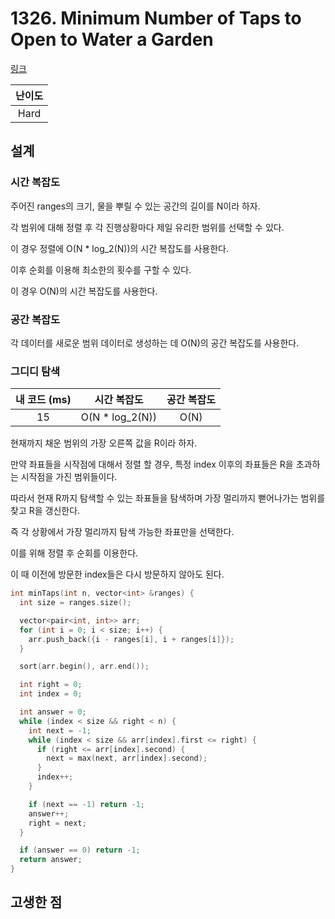 # 1326. Minimum Number of Taps to Open to Water a Garden

[링크](https://leetcode.com/problems/minimum-number-of-taps-to-open-to-water-a-garden/description/)

| 난이도 |
| :----: |
|  Hard  |

## 설계

### 시간 복잡도

주어진 ranges의 크기, 물을 뿌릴 수 있는 공간의 길이를 N이라 하자.

각 범위에 대해 정렬 후 각 진행상황마다 제일 유리한 범위를 선택할 수 있다.

이 경우 정렬에 O(N \* log_2(N))의 시간 복잡도를 사용한다.

이후 순회를 이용해 최소한의 횟수를 구할 수 있다.

이 경우 O(N)의 시간 복잡도를 사용한다.

### 공간 복잡도

각 데이터를 새로운 범위 데이터로 생성하는 데 O(N)의 공간 복잡도를 사용한다.

### 그디디 탐색

| 내 코드 (ms) |   시간 복잡도    | 공간 복잡도 |
| :----------: | :--------------: | :---------: |
|      15      | O(N \* log_2(N)) |    O(N)     |

현재까지 채운 범위의 가장 오른쪽 값을 R이라 하자.

만약 좌표들을 시작점에 대해서 정렬 할 경우, 특정 index 이후의 좌표들은 R을 초과하는 시작점을 가진 범위들이다.

따라서 현재 R까지 탐색할 수 있는 좌표들을 탐색하며 가장 멀리까지 뻗어나가는 범위를 찾고 R을 갱신한다.

즉 각 상황에서 가장 멀리까지 탐색 가능한 좌표만을 선택한다.

이를 위해 정렬 후 순회를 이용한다.

이 때 이전에 방문한 index들은 다시 방문하지 않아도 된다.

```cpp
int minTaps(int n, vector<int> &ranges) {
  int size = ranges.size();

  vector<pair<int, int>> arr;
  for (int i = 0; i < size; i++) {
    arr.push_back({i - ranges[i], i + ranges[i]});
  }

  sort(arr.begin(), arr.end());

  int right = 0;
  int index = 0;

  int answer = 0;
  while (index < size && right < n) {
    int next = -1;
    while (index < size && arr[index].first <= right) {
      if (right <= arr[index].second) {
        next = max(next, arr[index].second);
      }
      index++;
    }

    if (next == -1) return -1;
    answer++;
    right = next;
  }

  if (answer == 0) return -1;
  return answer;
}
```

## 고생한 점
